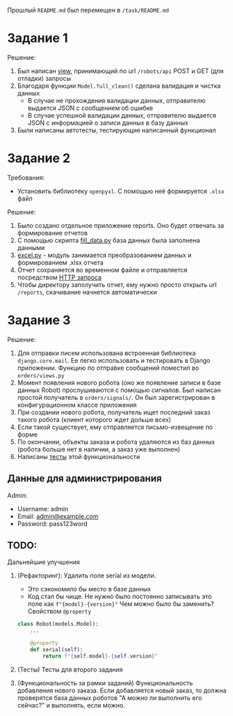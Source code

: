 Прошлый `README.md` был перемещен в `/task/README.md`

# Задание 1

Решение:

1. Был написан [view](robots/views.py), принимающий по url `/robots/api` POST и GET (для отладки) запросы
2. Благодаря функции `Model.full_clean()` сделана валидация и чистка данных
    * В случае не прохождения валидации данных, отправителю выдается JSON с сообщением об ошибке
    * В случае успешной валидации данных, отправителю выдается JSON с информацией о записи данных в базу данных
3. Были написаны автотесты, тестирующие написанный функционал

# Задание 2

Требования:

* Установить библиотеку `openpyxl`. С помощью неё формируется `.xlsx` файл

Решение:

1. Было создано отдельное приложение reports. Оно будет отвечать за формирование отчетов
2. С помощью скрипта [fill_data.py](reports/tools/fill_data.py) база данных была заполнена данными
3. [excel.py](reports/tools/excel.py) - модуль занимается преобразованием данных и формированием .xlsx отчета
4. Отчет сохраняется во временном файле и отправляется посредством [HTTP запроса](reports/views.py)
5. Чтобы директору заполучить отчет, ему нужно просто открыть url `/reports`, скачивание начнется автоматически

# Задание 3

Решение:

1. Для отправки писем использована встроенная библиотека `django.core.mail`.
   Ее легко использовать и тестировать в Django приложении. Функцию по отправке сообщений поместил во `orders/views.py`
2. Момент появления нового робота (оно же появление записи в базе данных Robot) прослушиваются с помощью сигналов.
   Был написан простой получатель в `orders/signals/`. Он был зарегистрирован в конфигурационном классе приложения
3. При создании нового робота, получатель ищет последний заказ такого робота (клиент которого ждет дольше всех)
4. Если такой существует, ему отправляется письмо-извещение по форме
5. По окончании, объекты заказа и робота удаляются из баз данных (робота больше нет в наличии, а заказ уже выполнен)
6. Написаны [тесты](orders/tests.py) этой функциональности

## Данные для администрирования

Admin:

- Username: admin
- Email: admin@example.com
- Password: pass123word

## TODO:

Дальнейшие улучшения

1. (Рефакторинг): Удалить поле serial из модели.

    + Это сэкономило бы место в базе данных
    + Код стал бы чище. Не нужно было постоянно записывать это поле как `f"{model}-{version}"`
      Чем можно было бы заменить? Свойством `@property`

   ```python
   class Robot(models.Model):
       ...
   
       @property
       def serial(self):
           return f"{self.model}-{self.version}"
   ```

2. (Тесты) Тесты для второго задания
3. (Функциональность за рамки заданий) Функциональность добавления нового заказа.
   Если добавляется новый заказ, то должна проверятся база данных роботов "А можно ли выполнить его сейчас?"
   и выполнять, если можно.